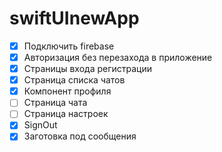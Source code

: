 # swiftUInewApp

- [x] Подключить firebase
- [x] Авторизация без перезахода в приложение
- [x] Страницы входа регистрации
- [x] Страница списка чатов
- [x] Компонент профиля
- [ ] Страница чата
- [ ] Страница настроек
- [x] SignOut
- [x] Заготовка под сообщения
